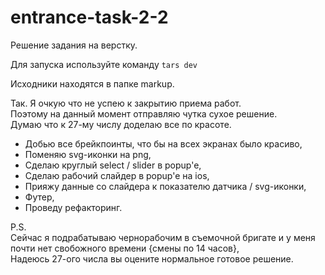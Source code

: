 # entrance-task-2-2
Решение задания на верстку.

Для запуска используйте команду 
<code>tars dev</code>

Исходники находятся в папке markup.

Так. Я очкую что не успею к закрытию приема работ.<br>
Поэтому на данный момент отправляю чутка сухое решение.<br>
Думаю что к 27-му числу доделаю все по красоте.<br>
<ul>
    <li>Добью все брейкпоинты, что бы на всех экранах было красиво,</li>
    <li>Поменяю svg-иконки на png,</li>
    <li>Сделаю круглый select / slider в popup'e,</li>
    <li>Сделаю рабочий слайдер в popup'e на ios,</li>
    <li>Прияжу данные со слайдера к показателю датчика / svg-иконки,</li>
    <li>Футер,</li>
    <li>Проведу рефакторинг.</li>
</ul>

P.S.<br>
    Cейчас я подрабатываю чернорабочим в съемочной бригате и у меня почти нет свобожного времени {смены по 14 часов},<br>
    Надеюсь 27-ого числа вы оцените нормальное готовое решение. 
